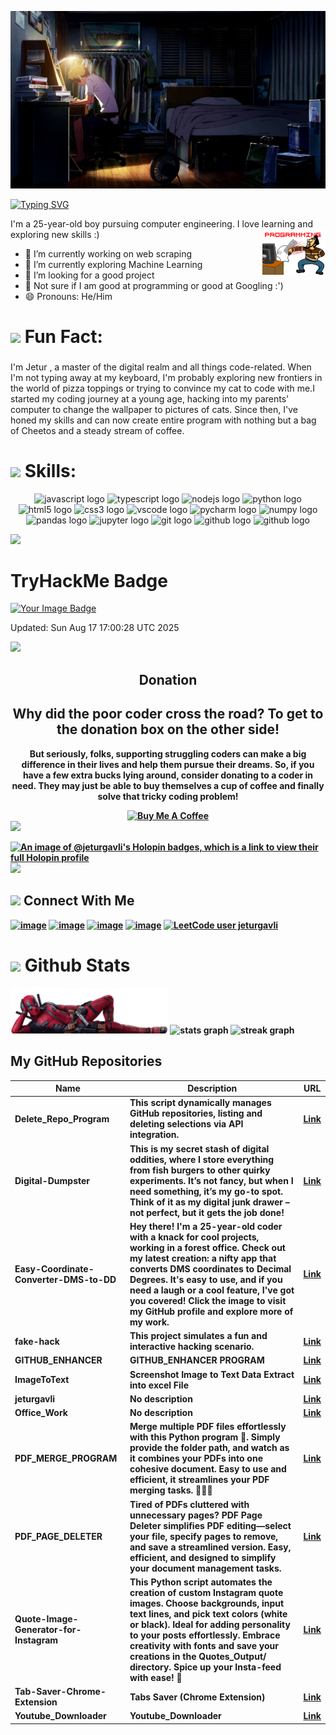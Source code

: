 ![MasterHead](https://raw.githubusercontent.com/jeturgavli/jeturgavli/main/Covers/JPG/01.jpg)

[![Typing SVG](https://readme-typing-svg.herokuapp.com?font=Fira+Code&weight=500&size=25&duration=2000&pause=1000&color=FF0071&width=435&lines=Jetur+Gavli;I+am+a+coder;Ai+%7C+Scripting+%7C+Website)](https://git.io/typing-svg)


I'm a 25-year-old boy pursuing computer engineering. I love learning and exploring new skills :)
<img width="20%" align="right" style="padding-left : -100%"  src="https://raw.githubusercontent.com/jeturgavli/jeturgavli/main/Media/02.gif" />

- 🔭 I’m currently working on web scraping
- 🌱 I’m currently exploring Machine Learning
- 🤔 I’m looking for a good project
- 💬 Not sure if I am good at programming or good at Googling :')
- 😄 Pronouns: He/Him

<h1 align="left"> <img src="https://media.giphy.com/media/hvRJCLFzcasrR4ia7z/giphy.gif" width="25"" width="25"> <b> Fun Fact:</b> </h1>

###

<p align="left">I'm Jetur , a master of the digital realm and all things code-related. When I'm not typing away at my keyboard, I'm probably exploring new frontiers in the world of pizza toppings or trying to convince my cat to code with me.I started my coding journey at a young age, hacking into my parents' computer to change the wallpaper to pictures of cats. Since then, I've honed my skills and can now create entire program with nothing but a bag of Cheetos and a steady stream of coffee.</p>

###

<h1 align="left"> <img src="https://media2.giphy.com/media/QssGEmpkyEOhBCb7e1/giphy.gif?cid=ecf05e47a0n3gi1bfqntqmob8g9aid1oyj2wr3ds3mg700bl&rid=giphy.gif" width="25"> <b> Skills:</b></h1>

<div align="center">
  <img src="https://cdn.jsdelivr.net/gh/devicons/devicon/icons/javascript/javascript-original.svg" height="40" width="52" alt="javascript logo"  />
  <img src="https://cdn.jsdelivr.net/gh/devicons/devicon/icons/typescript/typescript-original.svg" height="40" width="52" alt="typescript logo"  />
  <img src="https://cdn.jsdelivr.net/gh/devicons/devicon/icons/nodejs/nodejs-original.svg" height="40" width="52" alt="nodejs logo"  />
  <img src="https://cdn.jsdelivr.net/gh/devicons/devicon/icons/python/python-original.svg" height="40" width="52" alt="python logo"  />
  <img src="https://cdn.jsdelivr.net/gh/devicons/devicon/icons/html5/html5-original.svg" height="40" width="52" alt="html5 logo"  />
  <img src="https://cdn.jsdelivr.net/gh/devicons/devicon/icons/css3/css3-original.svg" height="40" width="52" alt="css3 logo"  />
  <img src="https://cdn.jsdelivr.net/gh/devicons/devicon/icons/vscode/vscode-original.svg" height="40" width="52" alt="vscode logo"  />
  <img src="https://cdn.jsdelivr.net/gh/devicons/devicon/icons/pycharm/pycharm-original.svg" height="40" width="52" alt="pycharm logo"  />
  <img src="https://cdn.jsdelivr.net/gh/devicons/devicon/icons/numpy/numpy-original.svg" height="40" width="52" alt="numpy logo"  />
  <img src="https://cdn.jsdelivr.net/gh/devicons/devicon/icons/pandas/pandas-original.svg" height="40" width="52" alt="pandas logo"  />
  <img src="https://cdn.jsdelivr.net/gh/devicons/devicon/icons/jupyter/jupyter-original.svg" height="40" width="52" alt="jupyter logo"  />
  <img src="https://cdn.jsdelivr.net/gh/devicons/devicon/icons/git/git-original.svg" height="40" width="52" alt="git logo"  />
  <img src="https://cdn.jsdelivr.net/gh/devicons/devicon/icons/github/github-original.svg" height="40" width="52" alt="github logo"  />
  <img src="https://cdn.jsdelivr.net/gh/devicons/devicon/icons/linux/linux-original.svg" height="40" width="52" alt="github logo"  />
</div>

<img src="https://user-images.githubusercontent.com/73097560/115834477-dbab4500-a447-11eb-908a-139a6edaec5c.gif"></a>

# TryHackMe Badge

<p align="LEFT">
  <a href="https://tryhackme.com/p/jeturgavli">
    <img src="https://tryhackme-badges.s3.amazonaws.com/jeturgavli.png?t=0" alt="Your Image Badge" />
  </a>
</p>

<!--badge-update--> Updated: Sun Aug 17 17:00:28 UTC 2025

<img src="https://user-images.githubusercontent.com/73097560/115834477-dbab4500-a447-11eb-908a-139a6edaec5c.gif"></a>

<h2 align="center"><b>Donation<b></h2>
<h2 align="center">Why did the poor coder cross the road? To get to the donation box on the other side!</h2>
<p align="center">But seriously, folks, supporting struggling coders can make a big difference in their lives and help them pursue their dreams. So, if you have a few extra bucks lying around, consider donating to a coder in need. They may just be able to buy themselves a cup of coffee and finally solve that tricky coding problem!
</p>
<div align="center">
<a href="https://www.buymeacoffee.com/jeturgavli" target="_blank"><img src="https://cdn.buymeacoffee.com/buttons/v2/default-yellow.png" alt="Buy Me A Coffee" width="150"></a>
</div>
<img src="https://user-images.githubusercontent.com/73097560/115834477-dbab4500-a447-11eb-908a-139a6edaec5c.gif"></a>

<div align="left">

[![An image of @jeturgavli's Holopin badges, which is a link to view their full Holopin profile](https://holopin.me/jeturgavli)](https://holopin.io/@jeturgavli)
<img src="https://user-images.githubusercontent.com/73097560/115834477-dbab4500-a447-11eb-908a-139a6edaec5c.gif"></a>

<h2> <img src="https://media0.giphy.com/media/LOnt6uqjD9OexmQJRB/giphy.gif?cid=ecf05e47ifafkcs6qc73j85iclmrawubddbv7ksbitxwtasp&ep=v1_stickers_search&rid=giphy.gif&ct=g" width="30"> <b> Connect With Me <b> </h2>
<div align="left">

[![image](https://img.shields.io/badge/LinkedIn-0077B5?style=for-the-badge&logo=linkedin&logoColor=white)](https://in.linkedin.com/in/jeturgavli)
[![image](https://img.shields.io/badge/Instagram-E4405F?style=for-the-badge&logo=instagram&logoColor=white)](https://www.instagram.com/jetur_gavli_302)
[![image](https://img.shields.io/badge/Twitter-1DA1F2?style=for-the-badge&logo=twitter&logoColor=white)](https://twitter.com/jetur_gavli_23)
[![image](https://img.shields.io/badge/Gmail-D14836?style=for-the-badge&logo=gmail&logoColor=white)](mailto:jeturgavli1in1@gmail.com)
[![LeetCode user jeturgavli](https://img.shields.io/badge/dynamic/json?style=for-the-badge&labelColor=black&color=%23ffa116&label=Solved&query=solvedOverTotal&url=https%3A%2F%2Fleetcode-badge.vercel.app%2Fapi%2Fusers%2Fjeturgavli&logo=leetcode&logoColor=yellow)](https://leetcode.com/jeturgavli/)

</div>

<h1 align="left"> <img src="https://media0.giphy.com/media/cj87CxfRtrUifF3Ryk/giphy.gif?cid=ecf05e47lx1thg8e61tjqfpr4zemby622so2pa1j3sqcsbxp&ep=v1_stickers_search&rid=giphy.gif&ct=s" width="25"> Github Stats </h1>
<div align="left">

  <img src="Media/Deadpool.png" alt="Scaled Up" class="scaled-image" style="max-width: 50%;">

  <img src="https://github-readme-stats.vercel.app/api?username=jeturgavli&hide_title=false&hide_rank=false&show_icons=true&include_all_commits=true&count_private=true&disable_animations=false&theme=radical&locale=en&hide_border=true&order=1" height="150" alt="stats graph"  />
  <!-- 
  <img src="https://github-readme-stats.vercel.app/api/top-langs?username=jeturgavli&locale=en&hide_title=false&layout=default &card_width=320&langs_count=5&theme=radical&hide_border=true&order=2" height="150" alt="languages graph"  />
   -->
  <img src="https://streak-stats.demolab.com?user=jeturgavli&locale=en&mode=daily&theme=radical&hide_border=true&border_radius=5&order=3" height="150" alt="streak graph"  />
</div>

## My GitHub Repositories

<!-- REPOS-START -->
| Name | Description | URL |
|------|-------------|-----|
| Delete_Repo_Program | This script dynamically manages GitHub repositories, listing and deleting selections via API integration. | [Link](https://github.com/jeturgavli/Delete_Repo_Program) |
| Digital-Dumpster | This is my secret stash of digital oddities, where I store everything from fish burgers to other quirky experiments. It’s not fancy, but when I need something, it’s my go-to spot. Think of it as my digital junk drawer – not perfect, but it gets the job done! | [Link](https://github.com/jeturgavli/Digital-Dumpster) |
| Easy-Coordinate-Converter-DMS-to-DD | Hey there! I'm a 25-year-old coder with a knack for cool projects, working in a forest office. Check out my latest creation: a nifty app that converts DMS coordinates to Decimal Degrees. It's easy to use, and if you need a laugh or a cool feature, I've got you covered! Click the image to visit my GitHub profile and explore more of my work. | [Link](https://github.com/jeturgavli/Easy-Coordinate-Converter-DMS-to-DD) |
| fake-hack | This project simulates a fun and interactive hacking scenario. | [Link](https://github.com/jeturgavli/fake-hack) |
| GITHUB_ENHANCER | GITHUB_ENHANCER PROGRAM | [Link](https://github.com/jeturgavli/GITHUB_ENHANCER) |
| ImageToText | Screenshot Image to Text Data Extract into excel File | [Link](https://github.com/jeturgavli/ImageToText) |
| jeturgavli | No description | [Link](https://github.com/jeturgavli/jeturgavli) |
| Office_Work | No description | [Link](https://github.com/jeturgavli/Office_Work) |
| PDF_MERGE_PROGRAM | Merge multiple PDF files effortlessly with this Python program 📎. Simply provide the folder path, and watch as it combines your PDFs into one cohesive document. Easy to use and efficient, it streamlines your PDF merging tasks. 🚀🐍😎 | [Link](https://github.com/jeturgavli/PDF_MERGE_PROGRAM) |
| PDF_PAGE_DELETER | Tired of PDFs cluttered with unnecessary pages? PDF Page Deleter simplifies PDF editing—select your file, specify pages to remove, and save a streamlined version. Easy, efficient, and designed to simplify your document management tasks. | [Link](https://github.com/jeturgavli/PDF_PAGE_DELETER) |
| Quote-Image-Generator-for-Instagram | This Python script automates the creation of custom Instagram quote images. Choose backgrounds, input text lines, and pick text colors (white or black). Ideal for adding personality to your posts effortlessly. Embrace creativity with fonts and save your creations in the Quotes_Output/ directory. Spice up your Insta-feed with ease! 🎨 | [Link](https://github.com/jeturgavli/Quote-Image-Generator-for-Instagram) |
| Tab-Saver-Chrome-Extension | Tabs Saver (Chrome Extension)  | [Link](https://github.com/jeturgavli/Tab-Saver-Chrome-Extension) |
| Youtube_Downloader | Youtube_Downloader | [Link](https://github.com/jeturgavli/Youtube_Downloader) |
<!-- REPOS-END -->
